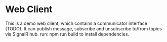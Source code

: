 ﻿# Web Client

This is a demo web client, which contains a communicator interface (TODO). It can publish message, subscribe and unsubscribe to/from topics via SignalR hub.
run:  npm run build to install dependencies.

